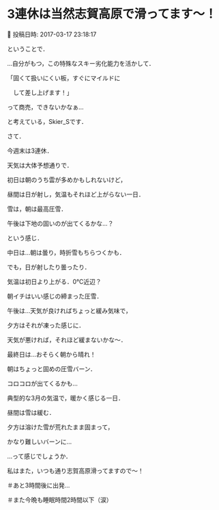 # 3連休は当然志賀高原で滑ってます～！

📅 投稿日時: 2017-03-17 23:18:17

ということで．


…自分がもつ，この特殊なスキー劣化能力を活かして．


「固くて扱いにくい板，すぐにマイルドに


　して差し上げます！」


って商売，できないかなぁ…


と考えている，Skier_Sです．





さて．


今週末は3連休．





天気は大体予想通りで．





初日は朝のうち雲が多めかもしれないけど，


昼間は日が射し，気温もそれほど上がらない一日．


雪は，朝は最高圧雪．


午後は下地の固いのが出てくるかな…？


という感じ．





中日は…朝は曇り，時折雪もちらつくかも．


でも，日が射したり曇ったり．


気温は初日より上がる．0℃近辺？


朝イチはいい感じの締まった圧雪．


午後は…天気が良ければちょっと緩み気味で，


夕方はそれが凍った感じに．


天気が悪ければ，それほど緩まないかな～．





最終日は…おそらく朝から晴れ！


朝はちょっと固めの圧雪バーン．


コロコロが出てくるかも…


典型的な3月の気温で，暖かく感じる一日．


昼間は雪は緩む．


夕方は溶けた雪が荒れたまま固まって，


かなり難しいバーンに…





…って感じでしょうか．





私はまた，いつも通り志賀高原滑ってますので～！





＃あと3時間後に出発…


＃また今晩も睡眠時間2時間以下（涙）
